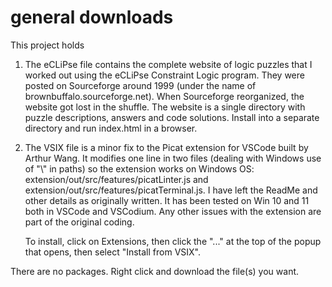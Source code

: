 # general downloads

This project holds 

1. The eCLiPse file contains the complete website of logic puzzles that I worked out using the eCLiPse Constraint Logic program.  They were posted on Sourceforge around 1999 (under the name of brownbuffalo.sourceforge.net). When Sourceforge reorganized, the website got lost in the shuffle.  The website is a single directory with puzzle descriptions, answers and code solutions.  Install into a separate directory and run index.html in a browser.    

2. The VSIX file is a minor fix to the Picat extension for VSCode built by Arthur Wang.  It modifies one line in two files (dealing with Windows use of "\\" in paths) so the extension works on Windows OS: extension/out/src/features/picatLinter.js  and extension/out/src/features/picatTerminal.js.  I have left the ReadMe and other details as originally written.  It has been tested on Win 10 and 11 both in VSCode and VSCodium.  Any other issues with the extension are part of the original coding. 

   To install, click on Extensions, then click the "..." at the top of the popup that opens, then select "Install from VSIX".   

There are no packages.  Right click and download the file(s) you want.
